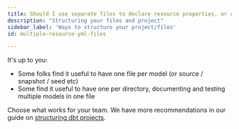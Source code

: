 ```yaml
---
title: Should I use separate files to declare resource properties, or one large file?
description: "Structuring your files and project"
sidebar_label: 'Ways to structure your project/files'
id: multiple-resource-yml-files

---
```

It's up to you:
- Some folks find it useful to have one file per model (or source / snapshot / seed etc)
- Some find it useful to have one per directory, documenting and testing multiple models in one file

Choose what works for your team. We have more recommendations in our guide on [structuring dbt projects](https://docs.getdbt.com/best-practices/how-we-structure/1-guide-overview).
